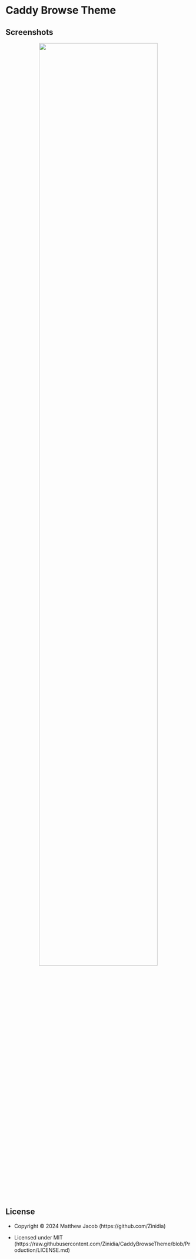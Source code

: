 # Caddy Browse Theme



## Screenshots

<div align="center">
  <img src="https://raw.githubusercontent.com/Zinidia/CaddyBrowseTheme/screenshots/blob/Production/preview.png" width="80%">
</div>

## License

<ul>
  <li>
    <p>Copyright © 2024 Matthew Jacob (https://github.com/Zinidia)</p>
  </li>
  <li>
    <p>Licensed under MIT (https://raw.githubusercontent.com/Zinidia/CaddyBrowseTheme/blob/Production/LICENSE.md)</p>
  </li>
</ul>
